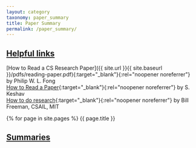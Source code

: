 ```yaml
---
layout: category
taxonomy: paper_summary
title: Paper Summary
permalink: /paper_summary/
---
```

## <ins>Helpful links</ins>
[How to Read a CS Research Paper]({{ site.url }}{{ site.baseurl }}/pdfs/reading-paper.pdf){:target="_blank"}{:rel="noopener noreferrer"} by Philip W. L. Fong<br>
[How to Read a Paper](/pdfs/HowtoReadPaper.pdf){:target="_blank"}{:rel="noopener noreferrer"} by S. Keshav<br>
[How to do research](http://people.csail.mit.edu/billf/publications/How_To_Do_Research.pdf){:target="_blank"}{:rel="noopener noreferrer"} by Bill Freeman, CSAIL, MIT<br>

{% for page in site.pages %}
{{ page.title }}
## <ins>Summaries</ins>
